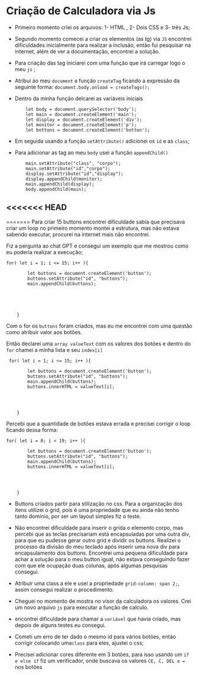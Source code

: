 # Criação de Calculadora via Js

- Primeiro momento criei os arquivos: 1- HTML , 2- Dois CSS e 3- três Js;

- Segundo momento comecei a criar os elementos (as tg) via `JS` encontrei dificuldades inicialmente para realizar a inclusão, então fui pesquisar na internet, além de ver a documentação, encontrei a solução. 

- Para criação das tag iniciarei com uma função que irá carregar logo o meu `js` ; 

- Atribui ao meu `document`  a função `createTag` ficando a expressão da seguinte forma: `document.body.onload = createTags();` 

- Dentro da minha função delcarei as variáveis iniciais 
  
  ```variaveis
      let body = document.querySelector('body');
      let main = document.createElement('main');
      let display = document.createElement('div');
      let monitor = document.createElement('p');
      let bottons = document.createElement('botton');
  ```

- Em seguida usando a função `setAttribute()` adicionei os `id` e as `class`; 

- Para adicionar as tag  ao meu `body` usei a função `appendChild()`
  
  ```appendChid
      main.setAttribute("class", "corpo");
      main.setAttribute("id","corpo");
      display.setAttribute("id","display");
      display.appendChild(monitor);
      main.appendChild(display);
      body.appendChild(main);
  ```

<<<<<<< HEAD
-

=======
Para criar 15 buttons encontrei dificuldade sabia que precisava criar um loop no primeiro momento montei a estrutura, mas não estava sabendo executar, procurei na internet mais não encontrei. 

Fiz a pergunta ao chat GPT e consegui um exemplo que me mostrou como eu poderia realizar a execução;

```loop
for( let i = 1; i <= 15; i++ ){

        let buttons = document.createElement('button');
        buttons.setAttribute("id", "buttons");
        main.appendChild(buttons);





    }
```

Com o for os `buttons` foram criados, mas eu me encontrei com uma questão como atribuir valor aos botões. 

Então declarei uma `array valueText` com os valores dos botões e dentro do `for` chamei a minha lista e seu `index[i]` 

```código
 for( let i = 1; i <= 15; i++ ){

        let buttons = document.createElement('button');
        buttons.setAttribute("id", "buttons");
        main.appendChild(buttons);
        buttons.innerHTML = valueText[i];




    }
```

Percebi que a quantidade de botões estava errada e precisei corrigir o loop ficando dessa forma: 

```loop
for( let i = 0; i < 19; i++ ){

        let buttons = document.createElement('button');
        buttons.setAttribute("id", "buttons");
        main.appendChild(buttons);
        buttons.innerHTML = valueText[i];




    }
```

- Buttons criados partir para stilização no css. Para a organização dos itens utilizei o grid, pois é uma propriedade que eu ainda não tenho tanto domínio, por ser um layout simples fiz o teste. 

- Não encontrei dificuldade para inserir o grida o elemento corpo, mas percebi que as teclas precisariam está encapsuladas por uma outra div, para que eu pudesse gerar outro grid e dividir os buttons.  Realizei o processo da divisão do meu teclado após inserir uma nova div para encapsulamento dos buttons. Encontrei uma pequena dificuldade para achar a solução para o meu button igual, não estava conseguindo fazer com que ele ocupação duas colunas, após algumas pesquisas consegui. 

- Atribuir uma class a ele e usei a propriedade `grid-column: span 2;`, assim consegui realizar o procedimento.

- Cheguei no momento de mostra no visor da calculadora os valores. Crei um novo arquivo `js` para executar a função de calculo. 

- encontrei dificuldade para chamar  a `variável` que havia criado, mas depois de alguns testes eu consegui. 

- Cometi um erro de ter dado o mesmo id para vários botões, então corrigir colocando uma`class` para eles, ajustei o css; 

- Precisei adicionar cores diferente em 3 botões, para isso usando um `if e else if` fiz um verificador, onde buscava os valores ` CE, C, DEL e = ` nos botões 